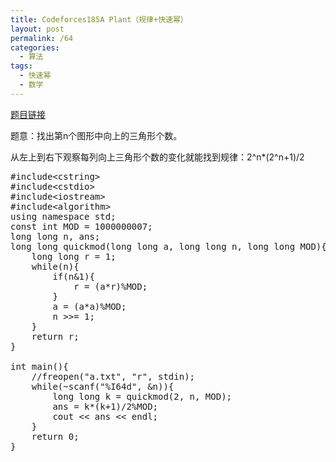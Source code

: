 ```yaml
---
title: Codeforces185A Plant（规律+快速幂）
layout: post
permalink: /64
categories:
  - 算法
tags:
  - 快速幂
  - 数学
---
```

<a href="http://codeforces.com/problemset/problem/185/A" target="_blank">题目链接</a>

题意：找出第n个图形中向上的三角形个数。

从左上到右下观察每列向上三角形个数的变化就能找到规律：2^n*(2^n+1)/2

<pre class="brush: cpp; title: ; notranslate" title="">#include&lt;cstring&gt;
#include&lt;cstdio&gt;
#include&lt;iostream&gt;
#include&lt;algorithm&gt;
using namespace std;
const int MOD = 1000000007;
long long n, ans;
long long quickmod(long long a, long long n, long long MOD){
    long long r = 1;
    while(n){
        if(n&1){
            r = (a*r)%MOD;
        }
        a = (a*a)%MOD;
        n &gt;&gt;= 1;
    }
    return r;
}

int main(){
    //freopen("a.txt", "r", stdin);
    while(~scanf("%I64d", &n)){
        long long k = quickmod(2, n, MOD);
        ans = k*(k+1)/2%MOD;
        cout &lt;&lt; ans &lt;&lt; endl;
    }
    return 0;
}
</pre>